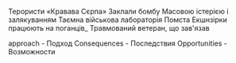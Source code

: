 Терористи «Кравава Сєрпа» Заклали бомбу Масовою істерією і залякуванням Таємна військова лабораторія Помста
Екшнзірки працюють на поганців_ Травмований ветеран, що зав'язав

approach - Подход
Consequences - Последствия
Opportunities - Возможности
